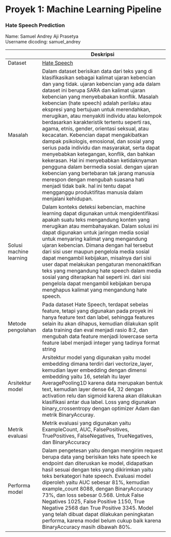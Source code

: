# Proyek 1: Machine Learning Pipeline
### Hate Speech Prediction
Name: Samuel Andrey Aji Prasetya <br>
Username dicoding: samuel_andrey


| | Deskripsi                                                                                                                                                                                                                                                                                                                                                                                                                             |
| ----------- |---------------------------------------------------------------------------------------------------------------------------------------------------------------------------------------------------------------------------------------------------------------------------------------------------------------------------------------------------------------------------------------------------------------------------------------|
| Dataset | [Hate Speech](https://www.kaggle.com/datasets/usharengaraju/dynamically-generated-hate-speech-dataset)                                                                                                                                                                                                                                                                                                                                                   |
| Masalah | Dalam dataset berisikan data dari teks yang di klasifikasikan sebagai kalimat ujaran kebencian dan yang tidak. ujaran kebencian yang ada dalam dataset ini berupa SARA dan kalimat ujaran kebencian yang menyebabakan konflik. Masalah kebencian (hate speech) adalah perilaku atau ekspresi yang bertujuan untuk merendahkan, merugikan, atau menyakiti individu atau kelompok berdasarkan karakteristik tertentu seperti ras, agama, etnis, gender, orientasi seksual, atau kecacatan. Kebencian dapat mengakibatkan dampak psikologis, emosional, dan sosial yang serius pada individu dan masyarakat, serta dapat menyebabkan ketegangan, konflik, dan bahkan kekerasan. Hal ini menyebabkan ketidaknyaman pengguna dalam bermedia sosial. dengan ujaran kebencian yang bertebaran tak jarang manusia merespon dengan mengubah suasana hati menjadi tidak baik. hal ini tentu dapat mengganggu produktifitas manusia dalam menjalani kehidupan. |
| Solusi machine learning | Dalam konteks deteksi kebencian, machine learning dapat digunakan untuk mengidentifikasi apakah suatu teks mengandung konten yang merugikan atau membahayakan. Dalam solusi ini dapat digunakan untuk jaringan media sosial untuk menyaring kalimat yang mengandung ujaran kebencian. Dimana dengan hal tersebut dari sisi user maupun pengelola media sosial dapat mengambil kebijakan, misalnya dari sisi user dapat melakukan pengaturan menonaktifkan teks yang mengandung hate speech dalam media sosial yang diterapkan hal seperti ini. dari sisi pengelola dapat mengambil kebijakan berupa menghapus kalimat yang mengandung hate speech. |
| Metode pengolahan | Pada dataset Hate Speech, terdapat sebelas feature, tetapi yang digunakan pada proyek ini hanya feature text dan label, sehingga features selain itu akan dihapus, kemudian dilakukan split data training dan eval menjadi rasio 8:2, dan mengubah data feature menjadi lowercase serta feature label menjadi integer yang tadinya format string|
| Arsitektur model | Arsitektur model yang digunakan yaitu model embedding dimana terdiri dari vectorize_layer, kemudian layer embedding dengan dimensi embedding yaitu 16, setelah itu layer AveragePooling1D karena data merupakan bentuk text, kemudian layer dense 64, 32 dengan activation relu dan sigmoid karena akan dilakukan klasifikasi antar dua label. Loss yang digunakan binary_crossentropy dengan optimizer Adam dan metrik BinaryAccuray. |
| Metrik evaluasi | Metrik evaluasi yang digunakan yaitu ExampleCount, AUC, FalsePositives, TruePositives, FalseNegatives, TrueNegatives, dan BinaryAccuracy|
| Performa model | Dalam pengetesan yaitu dengan mengirim request berupa data yang berisikan teks hate speech ke endpoint dan diteruskan ke model, didapatkan hasil sesuai dengan teks yang dikirimkan yaitu teks berkategori hate speech. Evaluasi model diperoleh yaitu AUC sebesar 81%, kemudian example_count 8088, dengan BinaryAccuracy 73%, dan loss sebesar 0.568. Untuk False Negatives 1025, False Positive 1150, True Negative 2568 dan True Positive 3345. Model yang telah dibuat dapat dilakukan peningkatan performa, karena model belum cukup baik karena BinaryAccuracy masih dibawah 80%. |